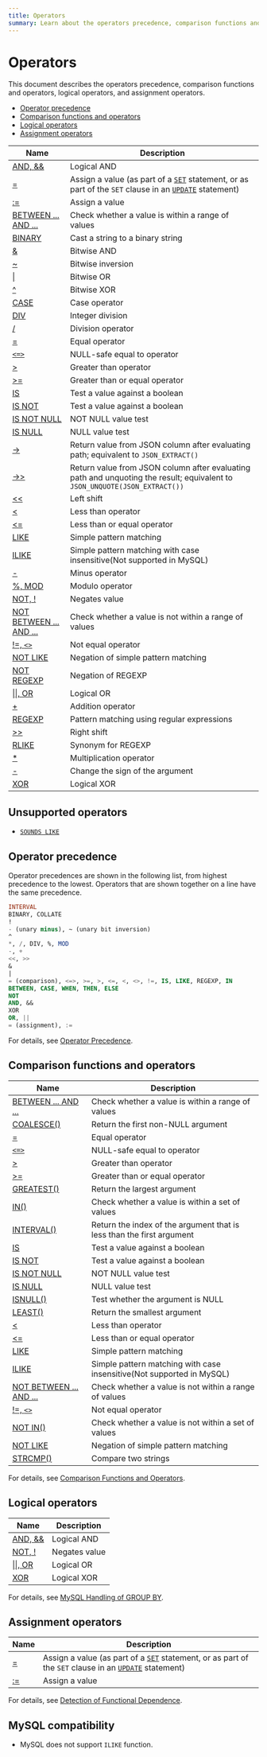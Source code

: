 ```yaml
---
title: Operators
summary: Learn about the operators precedence, comparison functions and operators, logical operators, and assignment operators.
---
```


# Operators

This document describes the operators precedence, comparison functions and operators, logical operators, and assignment operators.

- [Operator precedence](#operator-precedence)
- [Comparison functions and operators](#comparison-functions-and-operators)
- [Logical operators](#logical-operators)
- [Assignment operators](#assignment-operators)

| Name | Description |
| ---------------------------------------- | ---------------------------------------- |
| [AND, &&](https://dev.mysql.com/doc/refman/5.7/en/logical-operators.html#operator_and) | Logical AND |
| [=](https://dev.mysql.com/doc/refman/5.7/en/assignment-operators.html#operator_assign-equal) | Assign a value (as part of a [`SET`](https://dev.mysql.com/doc/refman/5.7/en/set-variable.html) statement, or as part of the `SET` clause in an [`UPDATE`](https://dev.mysql.com/doc/refman/5.7/en/update.html) statement) |
| [:=](https://dev.mysql.com/doc/refman/5.7/en/assignment-operators.html#operator_assign-value) | Assign a value |
| [BETWEEN ... AND ...](https://dev.mysql.com/doc/refman/5.7/en/comparison-operators.html#operator_between) | Check whether a value is within a range of values |
| [BINARY](https://dev.mysql.com/doc/refman/5.7/en/cast-functions.html#operator_binary) | Cast a string to a binary string |
| [&](https://dev.mysql.com/doc/refman/5.7/en/bit-functions.html#operator_bitwise-and) | Bitwise AND |
| [~](https://dev.mysql.com/doc/refman/5.7/en/bit-functions.html#operator_bitwise-invert) | Bitwise inversion |
| [\|](https://dev.mysql.com/doc/refman/5.7/en/bit-functions.html#operator_bitwise-or) | Bitwise OR |
| [^](https://dev.mysql.com/doc/refman/5.7/en/bit-functions.html#operator_bitwise-xor) | Bitwise XOR |
| [CASE](https://dev.mysql.com/doc/refman/5.7/en/flow-control-functions.html#operator_case) | Case operator |
| [DIV](https://dev.mysql.com/doc/refman/5.7/en/arithmetic-functions.html#operator_div) | Integer division |
| [/](https://dev.mysql.com/doc/refman/5.7/en/arithmetic-functions.html#operator_divide) | Division operator |
| [=](https://dev.mysql.com/doc/refman/5.7/en/comparison-operators.html#operator_equal) | Equal operator |
| [`<=>`](https://dev.mysql.com/doc/refman/5.7/en/comparison-operators.html#operator_equal-to) | NULL-safe equal to operator |
| [>](https://dev.mysql.com/doc/refman/5.7/en/comparison-operators.html#operator_greater-than) | Greater than operator |
| [>=](https://dev.mysql.com/doc/refman/5.7/en/comparison-operators.html#operator_greater-than-or-equal) | Greater than or equal operator |
| [IS](https://dev.mysql.com/doc/refman/5.7/en/comparison-operators.html#operator_is) | Test a value against a boolean |
| [IS NOT](https://dev.mysql.com/doc/refman/5.7/en/comparison-operators.html#operator_is-not) | Test a value against a boolean |
| [IS NOT NULL](https://dev.mysql.com/doc/refman/5.7/en/comparison-operators.html#operator_is-not-null) | NOT NULL value test |
| [IS NULL](https://dev.mysql.com/doc/refman/5.7/en/comparison-operators.html#operator_is-null) | NULL value test |
| [->](https://dev.mysql.com/doc/refman/5.7/en/json-search-functions.html#operator_json-column-path) | Return value from JSON column after evaluating path; equivalent to `JSON_EXTRACT()` |
| [->>](https://dev.mysql.com/doc/refman/5.7/en/json-search-functions.html#operator_json-inline-path) | Return value from JSON column after evaluating path and unquoting the result; equivalent to `JSON_UNQUOTE(JSON_EXTRACT())` |
| [<<](https://dev.mysql.com/doc/refman/5.7/en/bit-functions.html#operator_left-shift) | Left shift |
| [<](https://dev.mysql.com/doc/refman/5.7/en/comparison-operators.html#operator_less-than) | Less than operator |
| [<=](https://dev.mysql.com/doc/refman/5.7/en/comparison-operators.html#operator_less-than-or-equal) | Less than or equal operator |
| [LIKE](https://dev.mysql.com/doc/refman/5.7/en/string-comparison-functions.html#operator_like) | Simple pattern matching |
| [ILIKE](https://www.postgresql.org/docs/current/functions-matching.html) | Simple pattern matching with case insensitive(Not supported in MySQL) |
| [-](https://dev.mysql.com/doc/refman/5.7/en/arithmetic-functions.html#operator_minus) | Minus operator |
| [%, MOD](https://dev.mysql.com/doc/refman/5.7/en/arithmetic-functions.html#operator_mod) | Modulo operator |
| [NOT, !](https://dev.mysql.com/doc/refman/5.7/en/logical-operators.html#operator_not) | Negates value |
| [NOT BETWEEN ... AND ...](https://dev.mysql.com/doc/refman/5.7/en/comparison-operators.html#operator_not-between) | Check whether a value is not within a range of values |
| [!=, `<>`](https://dev.mysql.com/doc/refman/5.7/en/comparison-operators.html#operator_not-equal) | Not equal operator |
| [NOT LIKE](https://dev.mysql.com/doc/refman/5.7/en/string-comparison-functions.html#operator_not-like) | Negation of simple pattern matching |
| [NOT REGEXP](https://dev.mysql.com/doc/refman/5.7/en/regexp.html#operator_not-regexp) | Negation of REGEXP |
| [\|\|, OR](https://dev.mysql.com/doc/refman/5.7/en/logical-operators.html#operator_or) | Logical OR |
| [+](https://dev.mysql.com/doc/refman/5.7/en/arithmetic-functions.html#operator_plus) | Addition operator |
| [REGEXP](https://dev.mysql.com/doc/refman/5.7/en/regexp.html#operator_regexp) | Pattern matching using regular expressions |
| [>>](https://dev.mysql.com/doc/refman/5.7/en/bit-functions.html#operator_right-shift) | Right shift |
| [RLIKE](https://dev.mysql.com/doc/refman/5.7/en/regexp.html#operator_regexp) | Synonym for REGEXP |
| [*](https://dev.mysql.com/doc/refman/5.7/en/arithmetic-functions.html#operator_times) | Multiplication operator |
| [-](https://dev.mysql.com/doc/refman/5.7/en/arithmetic-functions.html#operator_unary-minus) | Change the sign of the argument |
| [XOR](https://dev.mysql.com/doc/refman/5.7/en/logical-operators.html#operator_xor) | Logical XOR |

## Unsupported operators

* [`SOUNDS LIKE`](https://dev.mysql.com/doc/refman/5.7/en/string-functions.html#operator_sounds-like)

## Operator precedence

Operator precedences are shown in the following list, from highest precedence to the lowest. Operators that are shown together on a line have the same precedence.

```sql
INTERVAL
BINARY, COLLATE
!
- (unary minus), ~ (unary bit inversion)
^
*, /, DIV, %, MOD
-, +
<<, >>
&
|
= (comparison), <=>, >=, >, <=, <, <>, !=, IS, LIKE, REGEXP, IN
BETWEEN, CASE, WHEN, THEN, ELSE
NOT
AND, &&
XOR
OR, ||
= (assignment), :=
```

For details, see [Operator Precedence](https://dev.mysql.com/doc/refman/5.7/en/operator-precedence.html).

## Comparison functions and operators

| Name | Description |
| ---------------------------------------- | ---------------------------------------- |
| [BETWEEN ... AND ...](https://dev.mysql.com/doc/refman/5.7/en/comparison-operators.html#operator_between) | Check whether a value is within a range of values |
| [COALESCE()](https://dev.mysql.com/doc/refman/5.7/en/comparison-operators.html#function_coalesce) | Return the first non-NULL argument |
| [=](https://dev.mysql.com/doc/refman/5.7/en/comparison-operators.html#operator_equal) | Equal operator |
| [`<=>`](https://dev.mysql.com/doc/refman/5.7/en/comparison-operators.html#operator_equal-to) | NULL-safe equal to operator |
| [>](https://dev.mysql.com/doc/refman/5.7/en/comparison-operators.html#operator_greater-than) | Greater than operator |
| [>=](https://dev.mysql.com/doc/refman/5.7/en/comparison-operators.html#operator_greater-than-or-equal) | Greater than or equal operator |
| [GREATEST()](https://dev.mysql.com/doc/refman/5.7/en/comparison-operators.html#function_greatest) | Return the largest argument |
| [IN()](https://dev.mysql.com/doc/refman/5.7/en/comparison-operators.html#operator_in) | Check whether a value is within a set of values |
| [INTERVAL()](https://dev.mysql.com/doc/refman/5.7/en/comparison-operators.html#function_interval) | Return the index of the argument that is less than the first argument |
| [IS](https://dev.mysql.com/doc/refman/5.7/en/comparison-operators.html#operator_is) | Test a value against a boolean |
| [IS NOT](https://dev.mysql.com/doc/refman/5.7/en/comparison-operators.html#operator_is-not) | Test a value against a boolean |
| [IS NOT NULL](https://dev.mysql.com/doc/refman/5.7/en/comparison-operators.html#operator_is-not-null) | NOT NULL value test |
| [IS NULL](https://dev.mysql.com/doc/refman/5.7/en/comparison-operators.html#operator_is-null) | NULL value test |
| [ISNULL()](https://dev.mysql.com/doc/refman/5.7/en/comparison-operators.html#function_isnull) | Test whether the argument is NULL |
| [LEAST()](https://dev.mysql.com/doc/refman/5.7/en/comparison-operators.html#function_least) | Return the smallest argument |
| [<](https://dev.mysql.com/doc/refman/5.7/en/comparison-operators.html#operator_less-than) | Less than operator |
| [<=](https://dev.mysql.com/doc/refman/5.7/en/comparison-operators.html#operator_less-than-or-equal) | Less than or equal operator |
| [LIKE](https://dev.mysql.com/doc/refman/5.7/en/string-comparison-functions.html#operator_like) | Simple pattern matching |
| [ILIKE](https://www.postgresql.org/docs/current/functions-matching.html) | Simple pattern matching with case insensitive(Not supported in MySQL) |
| [NOT BETWEEN ... AND ...](https://dev.mysql.com/doc/refman/5.7/en/comparison-operators.html#operator_not-between) | Check whether a value is not within a range of values |
| [!=, `<>`](https://dev.mysql.com/doc/refman/5.7/en/comparison-operators.html#operator_not-equal) | Not equal operator |
| [NOT IN()](https://dev.mysql.com/doc/refman/5.7/en/comparison-operators.html#operator_not-in) | Check whether a value is not within a set of values |
| [NOT LIKE](https://dev.mysql.com/doc/refman/5.7/en/string-comparison-functions.html#operator_not-like) | Negation of simple pattern matching |
| [STRCMP()](https://dev.mysql.com/doc/refman/5.7/en/string-comparison-functions.html#function_strcmp) | Compare two strings |

For details, see [Comparison Functions and Operators](https://dev.mysql.com/doc/refman/5.7/en/comparison-operators.html).

## Logical operators

| Name | Description |
| ---------------------------------------- | ------------- |
| [AND, &&](https://dev.mysql.com/doc/refman/5.7/en/logical-operators.html#operator_and) | Logical AND |
| [NOT, !](https://dev.mysql.com/doc/refman/5.7/en/logical-operators.html#operator_not) | Negates value |
| [\|\|, OR](https://dev.mysql.com/doc/refman/5.7/en/logical-operators.html#operator_or) | Logical OR |
| [XOR](https://dev.mysql.com/doc/refman/5.7/en/logical-operators.html#operator_xor) | Logical XOR |

For details, see [MySQL Handling of GROUP BY](https://dev.mysql.com/doc/refman/5.7/en/group-by-handling.html).

## Assignment operators

| Name | Description |
| ---------------------------------------- | ---------------------------------------- |
| [=](https://dev.mysql.com/doc/refman/5.7/en/assignment-operators.html#operator_assign-equal) | Assign a value (as part of a [`SET`](https://dev.mysql.com/doc/refman/5.7/en/set-variable.html) statement, or as part of the `SET` clause in an [`UPDATE`](https://dev.mysql.com/doc/refman/5.7/en/update.html) statement) |
| [:=](https://dev.mysql.com/doc/refman/5.7/en/assignment-operators.html#operator_assign-value) | Assign a value |

For details, see [Detection of Functional Dependence](https://dev.mysql.com/doc/refman/5.7/en/group-by-functional-dependence.html).

## MySQL compatibility

* MySQL does not support `ILIKE` function.
